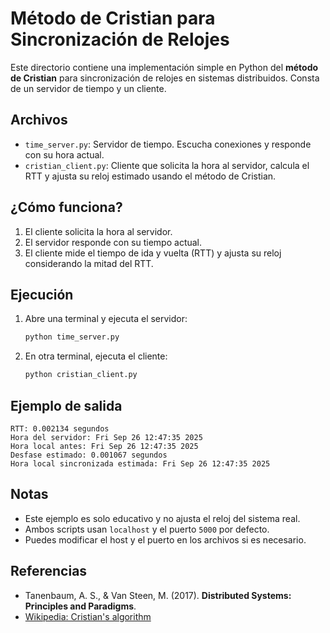 # Método de Cristian para Sincronización de Relojes

Este directorio contiene una implementación simple en Python del **método de Cristian** para sincronización de relojes en sistemas distribuidos. Consta de un servidor de tiempo y un cliente.

## Archivos

- `time_server.py`: Servidor de tiempo. Escucha conexiones y responde con su hora actual.
- `cristian_client.py`: Cliente que solicita la hora al servidor, calcula el RTT y ajusta su reloj estimado usando el método de Cristian.

## ¿Cómo funciona?

1. El cliente solicita la hora al servidor.
2. El servidor responde con su tiempo actual.
3. El cliente mide el tiempo de ida y vuelta (RTT) y ajusta su reloj considerando la mitad del RTT.

## Ejecución

1. Abre una terminal y ejecuta el servidor:
    ```bash
    python time_server.py
    ```
2. En otra terminal, ejecuta el cliente:
    ```bash
    python cristian_client.py
    ```

## Ejemplo de salida

```
RTT: 0.002134 segundos
Hora del servidor: Fri Sep 26 12:47:35 2025
Hora local antes: Fri Sep 26 12:47:35 2025
Desfase estimado: 0.001067 segundos
Hora local sincronizada estimada: Fri Sep 26 12:47:35 2025
```

## Notas

- Este ejemplo es solo educativo y no ajusta el reloj del sistema real.
- Ambos scripts usan `localhost` y el puerto `5000` por defecto.
- Puedes modificar el host y el puerto en los archivos si es necesario.

## Referencias

- Tanenbaum, A. S., & Van Steen, M. (2017). **Distributed Systems: Principles and Paradigms**.
- [Wikipedia: Cristian's algorithm](https://en.wikipedia.org/wiki/Cristian%27s_algorithm)

